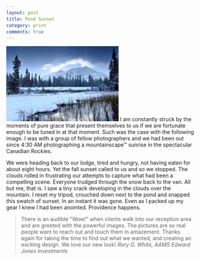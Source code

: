 ```yaml
---
layout: post
title: Pond Sunset
category: print
comments: true
---
```

[![WTF](/images/thumb/img3.jpg)](/text.html) I am constantly struck by the moments of pure grace that present themselves to us if we are fortunate enough to be tuned in at that moment. Such was the case with the following image. I was with a group of fellow photographers and we had been out since 4:30 AM photographing a mountainscape™ sunrise in the spectacular Canadian Rockies. 

We were heading back to our lodge, tired and hungry, not having eaten for about eight hours. Yet the fall sunset called to us and so we stopped. The clouds rolled in frustrating our attempts to capture what had been a compelling scene. Everyone trudged through the snow back to the van. All but me, that is. I saw a tiny crack developing in the clouds over the mountain. I reset my tripod, crouched down next to the pond and snapped this swatch of sunset. In an instant it was gone. Even as I packed up my gear I knew I had been anointed. Providence happens. 

> There is an audible "Wow!" when clients walk into our reception area and are greeted with the powerful images. The pictures are so real people want to reach out and touch them in amazement. Thanks again for taking the time to find out what we wanted, and creating an exciting design. We love our new look! <cite>Rory G. White, AAMS Edward Jones Investments</cite>